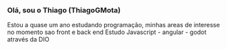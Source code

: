 ### Olá, sou o Thiago (ThiagoGMota)

Estou a quase um ano estudando programação, minhas areas de interesse no momento sao front e back end 
Estudo Javascript - angular - godot através da DIO
